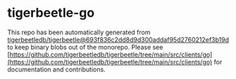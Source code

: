 # tigerbeetle-go
This repo has been automatically generated from [tigerbeetledb/tigerbeetle@693f836c2dd8d9d300addaf95d2760212ef3b19d](https://github.com/tigerbeetledb/tigerbeetle/commit/693f836c2dd8d9d300addaf95d2760212ef3b19d) to keep binary blobs out of the monorepo. Please see [https://github.com/tigerbeetledb/tigerbeetle/tree/main/src/clients/go](https://github.com/tigerbeetledb/tigerbeetle/tree/main/src/clients/go) for documentation and contributions.
